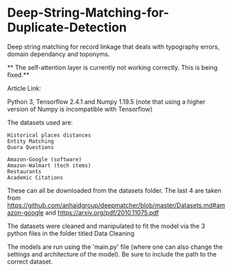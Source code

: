 # Deep-String-Matching-for-Duplicate-Detection

Deep string matching for record linkage that deals with typography errors, domain dependancy and toponyms.	

** The self-attention layer is currently not working correctly. This is being fixed.**

Article Link:

Python 3, Tensorflow 2.4.1 and Numpy 1.19.5 (note that using a higher version of Numpy is incompatible with Tensorflow)

The datasets used are:

	Historical places distances
	Entity Matching
	Quora Questions

	Amazon-Google (software)
	Amazon-Walmart (tech items)
	Restaurants
	Academic Citations

These can all be downloaded from the datasets folder.
The last 4 are taken from https://github.com/anhaidgroup/deepmatcher/blob/master/Datasets.md#amazon-google and https://arxiv.org/pdf/2010.11075.pdf

The datasets were cleaned and manipulated to fit the model via the 3 python files in the folder titled Data Cleaning

The models are run using the 'main.py' file (where one can also change the settings and architecture of the model). Be sure to include the path to the correct dataset.
